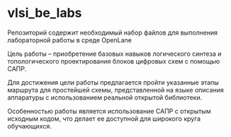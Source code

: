# vlsi_be_labs
Репозиторий содержит необходимый набор файлов для выполнения лабораторной работы в среде OpenLane

Цель работы – приобретение базовых навыков логического синтеза и топологического проектирования блоков цифровых схем с помощью САПР.

Для достижения цели работы предлагается пройти указанные этапы маршрута для простейшей схемы, представленной на языке описания аппаратуры с использованием реальной открытой библиотеки. 

Особенностью работы является использование САПР с открытым исходным кодом, что делает ее доступной для широкого круга обучающихся.


